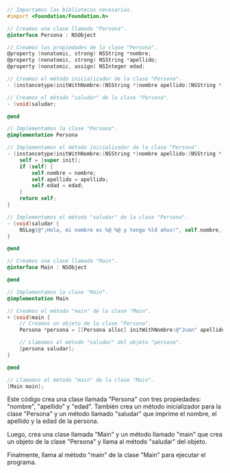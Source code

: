 ```objective-c
// Importamos las bibliotecas necesarias.
#import <Foundation/Foundation.h>

// Creamos una clase llamada "Persona".
@interface Persona : NSObject

// Creamos las propiedades de la clase "Persona".
@property (nonatomic, strong) NSString *nombre;
@property (nonatomic, strong) NSString *apellido;
@property (nonatomic, assign) NSInteger edad;

// Creamos el método inicializador de la clase "Persona".
- (instancetype)initWithNombre:(NSString *)nombre apellido:(NSString *)apellido edad:(NSInteger)edad;

// Creamos el método "saludar" de la clase "Persona".
- (void)saludar;

@end

// Implementamos la clase "Persona".
@implementation Persona

// Implementamos el método inicializador de la clase "Persona".
- (instancetype)initWithNombre:(NSString *)nombre apellido:(NSString *)apellido edad:(NSInteger)edad {
    self = [super init];
    if (self) {
        self.nombre = nombre;
        self.apellido = apellido;
        self.edad = edad;
    }
    return self;
}

// Implementamos el método "saludar" de la clase "Persona".
- (void)saludar {
    NSLog(@"¡Hola, mi nombre es %@ %@ y tengo %ld años!", self.nombre, self.apellido, self.edad);
}

@end

// Creamos una clase llamada "Main".
@interface Main : NSObject

@end

// Implementamos la clase "Main".
@implementation Main

// Creamos el método "main" de la clase "Main".
+ (void)main {
    // Creamos un objeto de la clase "Persona".
    Persona *persona = [[Persona alloc] initWithNombre:@"Juan" apellido:@"Pérez" edad:25];

    // Llamamos al método "saludar" del objeto "persona".
    [persona saludar];
}

@end

// Llamamos al método "main" de la clase "Main".
[Main main];
```

Este código crea una clase llamada "Persona" con tres propiedades: "nombre", "apellido" y "edad". También crea un método inicializador para la clase "Persona" y un método llamado "saludar" que imprime el nombre, el apellido y la edad de la persona.

Luego, crea una clase llamada "Main" y un método llamado "main" que crea un objeto de la clase "Persona" y llama al método "saludar" del objeto.

Finalmente, llama al método "main" de la clase "Main" para ejecutar el programa.